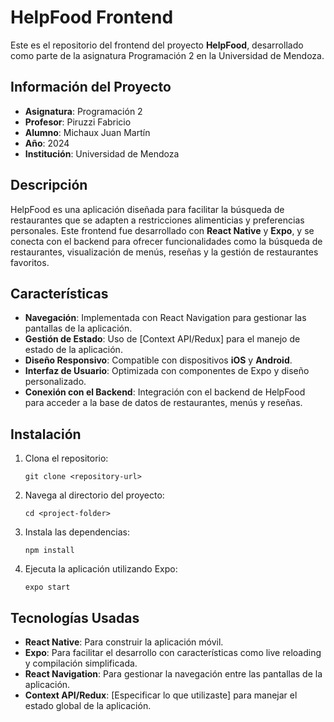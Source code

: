 <h1>HelpFood Frontend</h1>
<p>Este es el repositorio del frontend del proyecto <strong>HelpFood</strong>, desarrollado como parte de la asignatura Programación 2 en la Universidad de Mendoza.</p>
<h2>Información del Proyecto</h2>
    <ul>
        <li><strong>Asignatura</strong>: Programación 2</li>
        <li><strong>Profesor</strong>: Piruzzi Fabricio</li>
        <li><strong>Alumno</strong>: Michaux Juan Martín</li>
        <li><strong>Año</strong>: 2024</li>
        <li><strong>Institución</strong>: Universidad de Mendoza</li>
    </ul>

<h2>Descripción</h2>
    <p>HelpFood es una aplicación diseñada para facilitar la búsqueda de restaurantes que se adapten a restricciones alimenticias y preferencias personales. Este frontend fue desarrollado con <strong>React Native</strong> y <strong>Expo</strong>, y se conecta con el backend para ofrecer funcionalidades como la búsqueda de restaurantes, visualización de menús, reseñas y la gestión de restaurantes favoritos.</p>

<h2>Características</h2>
    <ul>
        <li><strong>Navegación</strong>: Implementada con React Navigation para gestionar las pantallas de la aplicación.</li>
        <li><strong>Gestión de Estado</strong>: Uso de [Context API/Redux] para el manejo de estado de la aplicación.</li>
        <li><strong>Diseño Responsivo</strong>: Compatible con dispositivos <strong>iOS</strong> y <strong>Android</strong>.</li>
        <li><strong>Interfaz de Usuario</strong>: Optimizada con componentes de Expo y diseño personalizado.</li>
        <li><strong>Conexión con el Backend</strong>: Integración con el backend de HelpFood para acceder a la base de datos de restaurantes, menús y reseñas.</li>
    </ul>

<h2>Instalación</h2>
    <ol>
        <li>Clona el repositorio:
            <pre><code>git clone &lt;repository-url&gt;</code></pre>
        </li>
        <li>Navega al directorio del proyecto:
            <pre><code>cd &lt;project-folder&gt;</code></pre>
        </li>
        <li>Instala las dependencias:
            <pre><code>npm install</code></pre>
        </li>
        <li>Ejecuta la aplicación utilizando Expo:
            <pre><code>expo start</code></pre>
        </li>
    </ol>

<h2>Tecnologías Usadas</h2>
    <ul>
        <li><strong>React Native</strong>: Para construir la aplicación móvil.</li>
        <li><strong>Expo</strong>: Para facilitar el desarrollo con características como live reloading y compilación simplificada.</li>
        <li><strong>React Navigation</strong>: Para gestionar la navegación entre las pantallas de la aplicación.</li>
        <li><strong>Context API/Redux</strong>: [Especificar lo que utilizaste] para manejar el estado global de la aplicación.</li>
    </ul>
